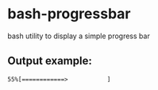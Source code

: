 # bash-progressbar
bash utility to display a simple progress bar


## Output example:
```55%[============>           ]```
